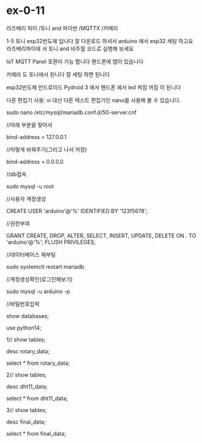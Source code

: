 # ex-0-11

라즈베리 파이 /토니 and 파이썬 /MQTTX /카메라

1-5 토니 esp32반도체 입니다 잘 다운로드 하셔서 arduino 에서 esp32 세팅 하고요 라즈베리파이에 서 토니 and 비주월 코드로 실행해 보세요

IoT MQTT Panel 호환이 가능 합니다 핸드폰에 앱이 있습니다

카메라 도 토니에서 된니다 잘 세팅 하면 된니다

esp32반도체 안드로이드 Pydroid 3 에서 핸드폰 에서 led 켜짐 꺼짐 이 된니다

다른 편집기 사용: vi 대신 다른 텍스트 편집기인 nano를 사용해 볼 수 있습니다.

sudo nano /etc/mysql/mariadb.conf.d/50-server.cnf

//아래 부분을 찾아서

bind-address = 127.0.0.1

//이렇게 바꿔주기(그리고 나서 저장)

bind-address = 0.0.0.0

//db접속

sudo mysql -u root

//사용자 계정생성

CREATE USER 'arduino'@'%' IDENTIFIED BY '123f5678';

//권한부여

GRANT CREATE, DROP, ALTER, SELECT, INSERT, UPDATE, DELETE ON *.* TO 'arduino'@'%';
FLUSH PRIVILEGES;


//데이터베이스 재부팅

sudo systemctl restart mariadb

//계정생성확인(로그인해보기)

sudo mysql -u arduino -p

//비밀번호입력

show databases;

use python14;




1// show tables;

desc rotary_data;

select * from rotary_data;

2// show tables;

desc dht11_data;

select * from dht11_data;

3// show tables;

desc final_data;

select * from final_data;










